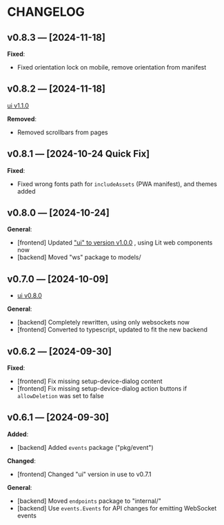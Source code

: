 # CHANGELOG

## v0.8.3 — [2024-11-18]

**Fixed**:

- Fixed orientation lock on mobile, remove orientation from manifest

## v0.8.2 — [2024-11-18]

[ui v1.1.0](https://github.com/knackwurstking/ui)

**Removed**:

-   Removed scrollbars from pages

## v0.8.1 — [2024-10-24 Quick Fix]

**Fixed**:

-   Fixed wrong fonts path for `includeAssets` (PWA manifest), and themes added

## v0.8.0 — [2024-10-24]

**General**:

-   [frontend] Updated
    ["ui" to version v1.0.0](https://github.com/knackwurstking/ui)
    , using Lit web components now
-   [backend] Moved "ws" package to models/

## v0.7.0 — [2024-10-09]

-   [ui v0.8.0](https://github.com/knackwurstking/ui)

**General**:

-   [backend] Completely rewritten, using only websockets now
-   [frontend] Converted to typescript, updated to fit the new backend

## v0.6.2 — [2024-09-30]

**Fixed**:

-   [frontend] Fix missing setup-device-dialog content
-   [frontend] Fix missing setup-device-dialog action buttons if
    `allowDeletion` was set to false

## v0.6.1 — [2024-09-30]

**Added**:

-   [backend] Added `events` package ("pkg/event")

**Changed**:

-   [frontend] Changed "ui" version in use to v0.7.1

**General**:

-   [backend] Moved `endpoints` package to "internal/"
-   [backend] Use `events.Events` for API changes for emitting WebSocket events
